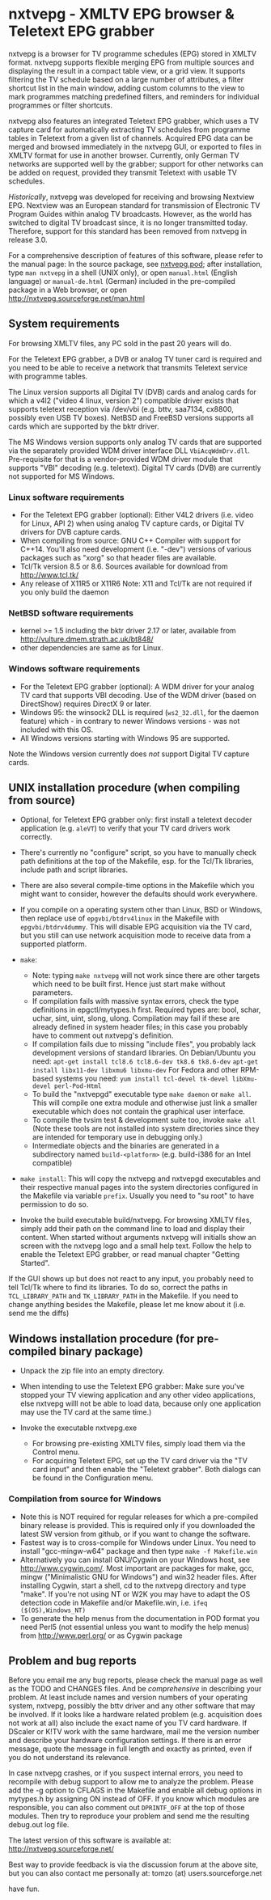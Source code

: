 # nxtvepg - XMLTV EPG browser & Teletext EPG grabber

nxtvepg is a browser for TV programme schedules (EPG) stored in XMLTV format.
nxtvepg supports flexible merging EPG from multiple sources and displaying the
result in a compact table view, or a grid view. It supports filtering the TV
schedule based on a large number of attributes, a filter shortcut list in the
main window, adding custom columns to the view to mark programmes matching
predefined filters, and reminders for individual programmes or filter
shortcuts.

nxtvepg also features an integrated Teletext EPG grabber, which uses a TV
capture card for automatically extracting TV schedules from programme tables in
Teletext from a given list of channels. Acquired EPG data can be merged and
browsed immediately in the nxtvepg GUI, or exported to files in XMLTV format
for use in another browser. Currently, only German TV networks are supported
well by the grabber; support for other networks can be added on request,
provided they transmit Teletext with usable TV schedules.

*Historically*, nxtvepg was developed for receiving and browsing Nextview
EPG. Nextview was an European standard for transmission of Electronic TV
Program Guides within analog TV broadcasts. However, as the world has switched
to digital TV broadcast since, it is no longer transmitted today. Therefore,
support for this standard has been removed from nxtvepg in release 3.0.

For a comprehensive description of features of this software, please refer
to the manual page: In the source package, see [nxtvepg.pod](./nxtvepg.pod);
after installation, type `man nxtvepg` in a shell (UNIX only), or open
`manual.html` (English language) or `manual-de.html` (German) included in the
pre-compiled package in a Web browser, or open
<http://nxtvepg.sourceforge.net/man.html>

## System requirements

For browsing XMLTV files, any PC sold in the past 20 years will do.

For the Teletext EPG grabber, a DVB or analog TV tuner card is required
and you need to be able to receive a network that transmits Teletext
service with programme tables.

The Linux version supports all Digital TV (DVB) cards and analog cards
for which a v4l2 ("video 4 linux, version 2") compatible driver exists
that supports teletext reception via /dev/vbi (e.g. bttv, saa7134,
cx8800, possibly even USB TV boxes).  NetBSD and FreeBSD versions
supports all cards which are supported by the bktr driver.

The MS Windows version supports only analog TV cards that are supported via
the separately provided WDM driver interface DLL `VbiAcqWdmDrv.dll`.
Pre-requisite for that is a vendor-provided WDM driver module that supports
"VBI" decoding (e.g. teletext). Digital TV cards (DVB) are currently not
supported for MS Windows.

### Linux software requirements

- For the Teletext EPG grabber (optional): Either V4L2 drivers (i.e. video for
  Linux, API 2) when using analog TV capture cards, or Digital TV drivers for
  DVB capture cards.
- When compiling from source: GNU C++ Compiler with support for C++14.
  You'll also need development (i.e. "-dev") versions of various
  packages such as "xorg" so that header files are available.
- Tcl/Tk version 8.5 or 8.6.
  Sources available for download from <http://www.tcl.tk/>
- Any release of X11R5 or X11R6
  Note: X11 and Tcl/Tk are not required if you only build the daemon

### NetBSD software requirements

- kernel >= 1.5 including the bktr driver 2.17 or later,
  available from <http://vulture.dmem.strath.ac.uk/bt848/>
- other dependencies are same as for Linux.

### Windows software requirements

- For the Teletext EPG grabber (optional): A WDM driver for your analog
  TV card that supports VBI decoding. Use of the WDM driver (based on
  DirectShow) requires DirectX 9 or later.
- Windows 95: the winsock2 DLL is required (`ws2_32.dll`, for the daemon
  feature) which - in contrary to newer Windows versions - was not included
  with this OS.
- All Windows versions starting with Windows 95 are supported.

Note the Windows version currently does *not* support Digital TV capture
cards.


## UNIX installation procedure (when compiling from source)

- Optional, for Teletext EPG grabber only: first install a teletext decoder
  application (e.g. `aleVT`) to verify that your TV card drivers work correctly.

- There's currently no "configure" script, so you have to manually check
  path definitions at the top of the Makefile, esp. for the Tcl/Tk libraries,
  include path and script libraries.

- There are also several compile-time options in the Makefile which you
  might want to consider, however the defaults should work everywhere.

- If you compile on a operating system other than Linux, BSD or Windows,
  then replace use of `epgvbi/btdrv4linux` in the Makefile with
  `epgvbi/btdrv4dummy`. This will disable EPG acquisition via the TV card, but
  you still can use network acquisition mode to receive data from a supported
  platform.

- `make`:
    * Note: typing `make nxtvepg` will not work since there are other targets
      which need to be built first.  Hence just start make without parameters.
    * If compilation fails with massive syntax errors, check the type
      definitions in epgctl/mytypes.h first.  Required types are: bool,
      schar, uchar, sint, uint, slong, ulong.  Compilation may fail if these
      are already defined in system header files; in this case you probably
      have to comment out nxtvepg's definition.
    * If compilation fails due to missing "include files", you probably lack
      development versions of standard libraries. On Debian/Ubuntu you need:
      `apt-get install tcl8.6 tcl8.6-dev tk8.6 tk8.6-dev`
      `apt-get install libx11-dev libxmu6 libxmu-dev`
      For Fedora and other RPM-based systems you need:
      `yum install tcl-devel tk-devel libXmu-devel perl-Pod-Html`
    * To build the "nxtvepgd" executable type `make daemon` or `make all`.
      This will compile one extra module and otherwise just link a smaller
      executable which does not contain the graphical user interface.
    * To compile the tvsim test & development suite too, invoke `make all`
      (Note these tools are not installed into system directories since they
      are intended for temporary use in debugging only.)
    * Intermediate objects and the binaries are generated in a subdirectory
      named `build-<platform>` (e.g. build-i386 for an Intel compatible)

- `make install`:
  This will copy the nxtvepg and nxtvepgd executables and their respective
  manual pages into the system directories configured in the Makefile
  via variable `prefix`. Usually you need to "su root" to have permission
  to do so.

- Invoke the build executable build/nxtvepg. For browsing XMLTV files,
  simply add their path on the command line to load and display their
  content. When started without arguments nxtvepg will initialls show an
  screen with the nxtvepg logo and a small help text. Follow the help to
  enable the Teletext EPG grabber, or read manual chapter "Getting
  Started".

If the GUI shows up but does not react to any input, you probably
need to tell Tcl/Tk where to find its libraries. To do so, correct
the paths in `TCL_LIBRARY_PATH` and `TK_LIBRARY_PATH` in the Makefile.
If you need to change anything besides the Makefile, please let me
know about it (i.e. send me the diffs)


## Windows installation procedure (for pre-compiled binary package)

- Unpack the zip file into an empty directory.

- When intending to use the Teletext EPG grabber: Make sure you've stopped
  your TV viewing application and any other video applications, else
  nxtvepg willl not be able to load data, because only one application
  may use the TV card at the same time.)

- Invoke the executable nxtvepg.exe

    * For browsing pre-existing XMLTV files, simply load them via the
      Control menu.
    * For acquiring Teletext EPG, set up the TV card driver via the
      "TV card input" and then enable the "Teletext grabber". Both
      dialogs can be found in the Configuration menu.

### Compilation from source for Windows

- Note this is NOT required for regular releases for which a pre-compiled
  binary release is provided. This is required only if you downloaded the
  latest SW version from github, or if you want to change the software.
- Fastest way is to cross-compile for Windows under Linux.  You need to
  install "gcc-mingw-w64" package and then type `make -f Makefile.win`
- Alternatively you can install GNU/Cygwin on your Windows host, see
  <http://www.cygwin.com/>.  Most important are packages for make, gcc,
  mingw ("Minimalistic GNU for Windows") and win32 header files.  After
  installing Cygwin, start a shell, cd to the nxtvepg directory and type
  "make".  If you're not using NT or W2K you may have to adapt the OS
  detection code in Makefile and/or Makefile.win, i.e.
  `ifeq ($(OS),Windows_NT)`
- To generate the help menus from the documentation in POD format you
  need Perl5 (not essential unless you want to modify the help menus)
  from <http://www.perl.org/> or as Cygwin package


## Problem and bug reports

Before you email me any bug reports, please check the manual page as well
as the TODO and CHANGES files. And be *comprehensive* in describing your
problem. At least include names and version numbers of your operating system,
nxtvepg, possibly the bttv driver and any other software that may be
involved. If it looks like a hardware related problem (e.g. acquisition
does not work at all) also include the exact name of you TV card hardware.
If DScaler or K!TV work with the same hardware, mail me the version number and
describe your hardware configuration settings. If there is an error message,
quote the message in full length and exactly as printed, even if you do not
understand its relevance.

In case nxtvepg crashes, or if you suspect internal errors, you need to
recompile with debug support to allow me to analyze the problem.  Please
add the -g option to CFLAGS in the Makefile and enable all debug options in
mytypes.h by assigning ON instead of OFF. If you know which modules are
responsible, you can also comment out `DPRINTF_OFF` at the top of those
modules. Then try to reproduce your problem and send me the resulting
debug.out log file.

The latest version of this software is available at:
<http://nxtvepg.sourceforge.net/>

Best way to provide feedback is via the discussion forum at the above site,
but you can also contact me personally at: tomzo (at) users.sourceforge.net

have fun.
